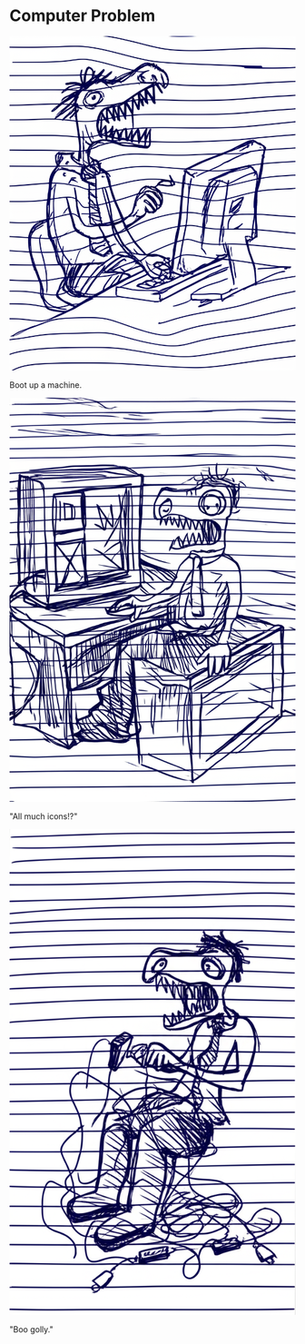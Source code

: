 # Computer Problem

![Garrey Goosey sits at a computer looking ready to work.](computer-1.png)

Boot up a machine.

![Garrey Goosey stares at a complex interface on the screen, looking bewildered.](computer-2.png)

"All much icons!?"

![Garrey Goosey is tangled in computer wires, looking angry.](computer-3.png)

"Boo golly."